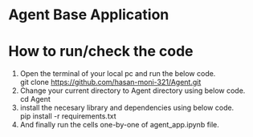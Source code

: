 # Agent Base Application

# How to run/check the code 
1. Open the terminal of your local pc and run the below code.  
   git clone https://github.com/hasan-moni-321/Agent.git
2. Change your current directory to Agent directory using below code.  
   cd Agent
3. install the necesary library and dependencies using below code.  
   pip install -r requirements.txt
4. And finally run the cells one-by-one of agent_app.ipynb file.   

